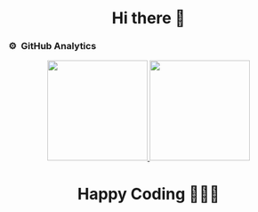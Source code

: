 <div align="center">
<h1 align="center">Hi there 👋</h1>
</div>

<!--
**auranga/auranga** is a ✨ _special_ ✨ repository because its `README.md` (this file) appears on your GitHub profile.

Here are some ideas to get you started:

- 🔭 I’m currently working on ...
- 🌱 I’m currently learning ...
- 👯 I’m looking to collaborate on ...
- 🤔 I’m looking for help with ...
- 💬 Ask me about ...
- 📫 How to reach me: ...
- 😄 Pronouns: ...
- ⚡ Fun fact: ...
-->

### ⚙️ &nbsp;GitHub Analytics
<p align="center">
<a href="https://github.com/auranga">
  <img height="180em" src="https://github-readme-stats-eight-theta.vercel.app/api?username=auranga&include_orgs=true&show_icons=true&theme=gotham&include_all_commits=true&count_private=true"/>
  
  <img height="180em" src="https://github-readme-stats-eight-theta.vercel.app/api/top-langs/?username=auranga&layout=compact&langs_count=8&theme=gotham"/>
</a>
</p>

<div align="center">
<h1 align="center">Happy Coding 📱🇲🇽</h1>
</div>
